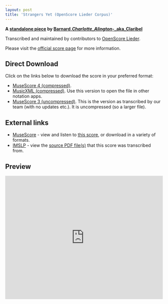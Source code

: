 ```yaml
---
layout: post
title: 'Strangers Yet (OpenScore Lieder Corpus)'
---
```


__A [standalone piece](https://fourscoreandmore.org/openscore/lieder/Barnard,_Charlotte_Alington_-_aka_Claribel/_/) by [Barnard,_Charlotte_Alington_-_aka_Claribel](https://fourscoreandmore.org/openscore/lieder/Barnard,_Charlotte_Alington_-_aka_Claribel)__

Transcribed and maintained by contributors to [OpenScore Lieder].

Please visit the [official score page] for more information.

[official score page]: https://musescore.com/openscore-lieder-corpus/scores/6585571
[OpenScore Lieder]: https://musescore.com/openscore-lieder-corpus

## Direct Download

Click on the links below to download the score in your preferred format:
- [MuseScore 4 (compressed)](https://github.com/openscore/lieder/blob/main/scores/Barnard,_Charlotte_Alington_-_aka_Claribel/_/Strangers_Yet/lc6585571.mscz?raw=true).
- [MusicXML (compressed)](https://github.com/openscore/lieder/blob/main/scores/Barnard,_Charlotte_Alington_-_aka_Claribel/_/Strangers_Yet/lc6585571.mxl?raw=true). Use this version to open the file in other notation apps.
- [MuseScore 3 (uncompressed)](https://github.com/openscore/lieder/blob/main/scores/Barnard,_Charlotte_Alington_-_aka_Claribel/_/Strangers_Yet/lc6585571.mscx?raw=true). This is the version as transcribed by our team (with no updates etc.). It is uncompressed (so a larger file).

## External links

- [MuseScore] - view and listen to [this score][MuseScore], or download in a variety of formats.
- [IMSLP] - view the [source PDF file(s)][IMSLP] that this score was transcribed from.

[MuseScore]: https://musescore.com/score/6585571
[IMSLP]: https://imslp.org/wiki/Special:ReverseLookup/626314

## Preview

<iframe width="100%" height="394" src="https://musescore.com/openscore-lieder-corpus/scores/6585571/embed" frameborder="0" allowfullscreen allow="autoplay; fullscreen"></iframe>
